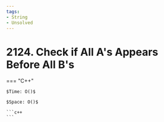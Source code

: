 ```yaml
---
tags:
- String
- Unsolved
---
```



# 2124. Check if All A's Appears Before All B's

=== "C++"

    $Time: O()$

    $Space: O()$

    ```c++
    ```